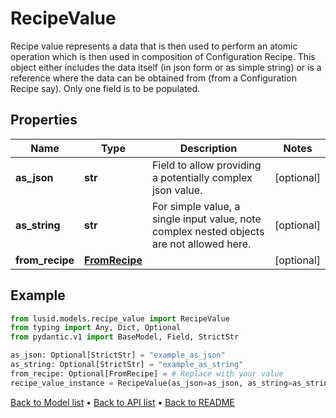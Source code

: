 # RecipeValue

Recipe value represents a data that is then used to perform an atomic operation which is then used in composition of Configuration Recipe.  This object either includes the data itself (in json form or as simple string) or is a reference where the data can be obtained from (from a Configuration Recipe say).  Only one field is to be populated.
## Properties
Name | Type | Description | Notes
------------ | ------------- | ------------- | -------------
**as_json** | **str** | Field to allow providing a potentially complex json value. | [optional] 
**as_string** | **str** | For simple value, a single input value, note complex nested objects are not allowed here. | [optional] 
**from_recipe** | [**FromRecipe**](FromRecipe.md) |  | [optional] 
## Example

```python
from lusid.models.recipe_value import RecipeValue
from typing import Any, Dict, Optional
from pydantic.v1 import BaseModel, Field, StrictStr

as_json: Optional[StrictStr] = "example_as_json"
as_string: Optional[StrictStr] = "example_as_string"
from_recipe: Optional[FromRecipe] = # Replace with your value
recipe_value_instance = RecipeValue(as_json=as_json, as_string=as_string, from_recipe=from_recipe)

```

[Back to Model list](../README.md#documentation-for-models) &#8226; [Back to API list](../README.md#documentation-for-api-endpoints) &#8226; [Back to README](../README.md)

